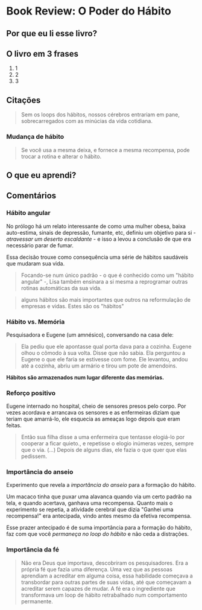 # Book Review: O Poder do Hábito

## Por que eu li esse livro?

## O livro em 3 frases

1. 1
2. 2
3. 3

## Citações

> Sem os loops dos hábitos, nossos cérebros entrariam em pane, sobrecarregados com as minúcias da vida cotidiana.


### Mudança de hábito

> Se você usa a mesma deixa, e fornece a mesma recompensa, pode trocar a rotina e alterar o hábito.


## O que eu aprendi?

## Comentários

### Hábito angular

No prólogo há um relato interessante de como uma mulher obesa, baixa auto-estima, sinais de depressão, fumante, etc, definiu um objetivo para si - *atravessar um deserto escaldante* - e isso a levou a conclusão de que era necessário parar de fumar.

Essa decisão trouxe como consequência uma série de hábitos saudáveis que mudaram sua vida.

> Focando-se num único padrão - o que é conhecido como um "hábito angular" -, Lisa também ensinara a si mesma a reprogramar outras rotinas automáticas da sua vida.

> alguns hábitos são mais importantes que outros na reformulação de empresas e vidas. Estes são os "hábitos"

### Hábito vs. Memória

Pesquisadora e Eugene (um amnésico), conversando na casa dele:

> Ela pediu que ele apontasse qual porta dava para a cozinha. Eugene olhou o cômodo à sua volta. Disse que não sabia. Ela perguntou a Eugene o que ele faria se estivesse com fome. Ele levantou, andou até a cozinha, abriu um armário e tirou um pote de amendoins.

**Hábitos são armazenados num lugar diferente das memórias.**


### Reforço positivo

Eugene internado no hospital, cheio de sensores presos pelo corpo. Por vezes acordava e arrancava os sensores e as enfermeiras diziam que teriam que amarrá-lo, ele esquecia as ameaças logo depois que eram feitas.

> Então sua filha disse a uma enfermeira que tentasse elogiá-lo por cooperar a ficar quieto., e repetisse o elogio inúmeras vezes, sempre que o via. (...) Depois de alguns dias, ele fazia o que quer que elas pedissem.


### Importância do anseio

Experimento que revela a *importância do anseio* para a formação do hábito.

Um macaco tinha que puxar uma alavanca quando via um certo padrão na tela, e quando acertava, ganhava uma recompensa. Quanto mais o experimento se repetia, a atividade cerebral que dizia "Ganhei uma recompensa!" era antecipada, vindo antes mesmo da efetiva recompensa.

Esse prazer antecipado é de suma importância para a formação do hábito, faz com que você *permaneça no loop do hábito* e não ceda a distrações.


### Importância da fé

> Não era Deus que importava, descobriram os pesquisadores. Era a própria fé que fazia uma diferença. Uma vez que as pessoas aprendiam a acreditar em alguma coisa, essa habilidade começava a transbordar para outras partes de suas vidas, até que começavam a acreditar serem capazes de mudar. A fé era o ingrediente que transformava um loop de hábito retrabalhado num comportamento permanente.